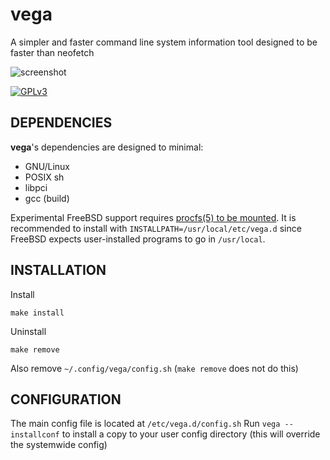 # vega
A simpler and faster command line system information tool designed to be faster than neofetch

![screenshot](https://github.com/onyasumi/vega/blob/master/screenshot.png?raw=true)

[![GPLv3](https://img.shields.io/badge/license-GPLv3-green)](#)

## DEPENDENCIES
**vega**'s dependencies are designed to minimal:

- GNU/Linux
- POSIX sh
- libpci
- gcc (build)

Experimental FreeBSD support requires [procfs(5) to be mounted](https://man.freebsd.org/cgi/man.cgi?query=procfs&apropos=0&sektion=5&manpath=FreeBSD+14.0-CURRENT&arch=default&format=html). It is recommended to install with `INSTALLPATH=/usr/local/etc/vega.d` since FreeBSD expects user-installed programs to go in `/usr/local`.

## INSTALLATION

Install

    make install

Uninstall

    make remove


Also remove `~/.config/vega/config.sh` (`make remove` does not do this)

## CONFIGURATION

The main config file is located at `/etc/vega.d/config.sh`
Run `vega --installconf` to install a copy to your user config directory (this will override the systemwide config)

